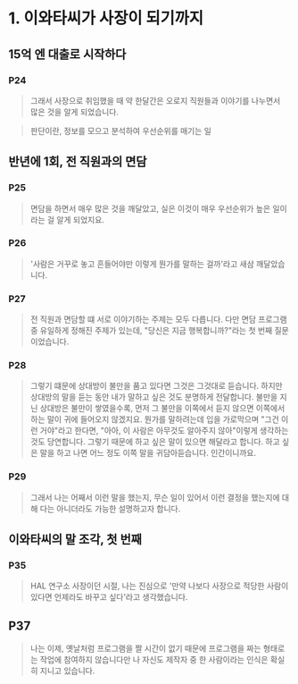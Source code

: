 # 1. 이와타씨가 사장이 되기까지

## 15억 엔 대출로 시작하다

### P24

> 그래서 사장으로 취임했을 때 약 한달간은 오로지 직원들과 이야기를 나누면서 많은 것을 알게 되었습니다.

> 판단이란, 정보를 모으고 분석하여 우선순위를 매기는 일

## 반년에 1회, 전 직원과의 면담

### P25

> 면담을 하면서 매우 많은 것을 깨달았고, 실은 이것이 매우 우선순위가 높은 일이라는 걸 알게 되었지요.

### P26

> '사람은 거꾸로 놓고 흔들어야만 이렇게 뭔가를 말하는 걸까'라고 새삼 깨달았습니다.

### P27

> 전 직원과 면담할 떄 서로 이야기하는 주제는 모두 다릅니다. 다만 면담 프로그램 중 유일하게 정해진 주제가 있는데, "당신은 지금 행복합니까?"라는 첫 번째 질문이었습니다.

### P28

> 그렇기 떄문에 상대방이 불만을 품고 있다면 그것은 그것대로 듣습니다. 하지만 상대방의 말을 듣는 동안 내가 말하고 싶은 것도 분명하게 전달합니다.
> 불만을 지닌 상대방은 불만이 쌓였을수록, 먼저 그 불만을 이쪽에서 듣지 않으면 이쪽에서 하는 말이 귀에 들어오지 않겠지요.
> 뭔가를 말하려는데 입을 가로막으며 "그건 이런 거야"라고 한다면, "아아, 이 사람은 아무것도 알아주지 않아"이렇게 생각하는 것도 당연합니다.
> 그렇기 때문에 하고 싶은 말이 있으면 해달라고 합니다. 하고 싶은 말을 하고 나면 어느 정도 이쪽 말을 귀담아듣습니다. 인간이니까요.

### P29

> 그래서 나는 어째서 이런 말을 했는지, 무슨 일이 있어서 이런 결정을 했는지에 대해 다는 아니더라도 가능한 설명하고자 합니다.

## 이와타씨의 말 조각, 첫 번째

### P35

> HAL 연구소 사장이던 시절,
> 나는 진심으로
> '만약 나보다 사장으로 적당한 사람이 있다면
> 언제라도 바꾸고 싶다'라고 생각했습니다.

## P37

> 나는 이제,
> 옛날처럼 프로그램을 짤 시간이 없기 때문에
> 프로그램을 짜는 형태로는
> 작업에 참여하지 않습니다만
> 나 자신도 제작자 중 한 사람이라는 인식은
> 확실히 지니고 있습니다.

